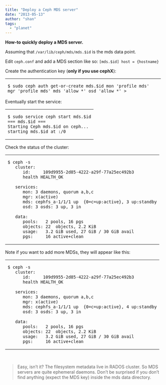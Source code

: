 ```yaml
---
title: "Deploy a Ceph MDS server"
date: "2013-05-13"
author: "shan"
tags: 
  - "planet"
---
```


**How-to quickly deploy a MDS server.**

Assuming that `/var/lib/ceph/mds/mds.$id` is the mds data point.

Edit `ceph.conf` and add a MDS section like so: `[mds.$id] host = {hostname}`

Create the authentication key (**only if you use cephX**):

<table style="height: 50px;" width="1600"><tbody><tr><td class="code"><pre><code class="bash"><span class="line">$ sudo ceph auth get-or-create mds.$id mon 'profile mds' mgr 'profile mds' mds 'allow *' osd 'allow *' &gt; /var/lib/ceph/mds/ceph-$id/keying</span></code></pre></td></tr></tbody></table>

Eventually start the service:

<table><tbody><tr><td class="code"><pre><code class="bash"><span class="line"><span class="nv">$ </span>sudo service ceph start mds.$id
</span><span class="line"><span class="o">===</span> mds.$id <span class="o">===</span>
</span><span class="line">Starting Ceph mds.$id on ceph...
</span><span class="line">starting mds.$id at :/0
</span></code></pre></td></tr></tbody></table>

Check the status of the cluster:

<table><tbody><tr><td class="code"><pre><code class="bash"><span class="line"><span class="nv">$ </span>ceph -s
</span><span class="line">   cluster:
</span><span class="line">      id:     109d9955-2d85-4222-a29f-77a25ec492b3
</span><span class="line">      health HEALTH_OK
<div></div>
</span><span class="line">   services:
</span><span class="line">      mon: 3 daemons, quorum a,b,c
</span><span class="line">      mgr: x(active)
</span><span class="line">      mds: cephfs_a-1/1/1 up  {0=c=up:active}, 3 up:standby
</span><span class="line">      osd: 3 osds: 3 up, 3 in
<div></div>
</span><span class="line">   data:
</span><span class="line">      pools:   2 pools, 16 pgs
</span><span class="line">      objects: 22  objects, 2.2 KiB
</span><span class="line">      usage:   3.2 GiB used, 27 GiB / 30 GiB avail
</span><span class="line">      pgs:     16 active+clean
</span></code></pre></td></tr></tbody></table>

Note if you want to add more MDSs, they will appear like this:

<table><tbody><tr><td class="code"><pre><code class="bash"><span class="line"><span class="nv">$ </span>ceph -s
</span><span class="line">   cluster:
</span><span class="line">      id:     109d9955-2d85-4222-a29f-77a25ec492b3
</span><span class="line">      health HEALTH_OK
<div></div>
</span><span class="line">   services:
</span><span class="line">      mon: 3 daemons, quorum a,b,c
</span><span class="line">      mgr: x(active)
</span><span class="line">      mds: cephfs_a-1/1/1 up  {0=c=up:active}, 4 up:standby
</span><span class="line">      osd: 3 osds: 3 up, 3 in
<div></div>
</span><span class="line">   data:
</span><span class="line">      pools:   2 pools, 16 pgs
</span><span class="line">      objects: 22  objects, 2.2 KiB
</span><span class="line">      usage:   3.2 GiB used, 27 GiB / 30 GiB avail
</span><span class="line">      pgs:     16 active+clean
</span></code></pre></td></tr></tbody></table>

 

> Easy, isn’t it? The filesystem metadata live in RADOS cluster. So MDS servers are quite ephemeral daemons. Don’t be surprised if you don’t find anything (expect the MDS key) inside the mds data directory.
